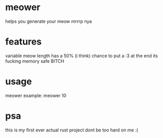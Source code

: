 # meower
helps you generate your meow mrrrp nya
# features
variable meow length
has a 50% (i think) chance to put a :3 at the end
its fucking memory safe BITCH
# usage
meower <amount>
example: meower 10
# psa
this is my first ever actual rust project dont be too hard on me :(

